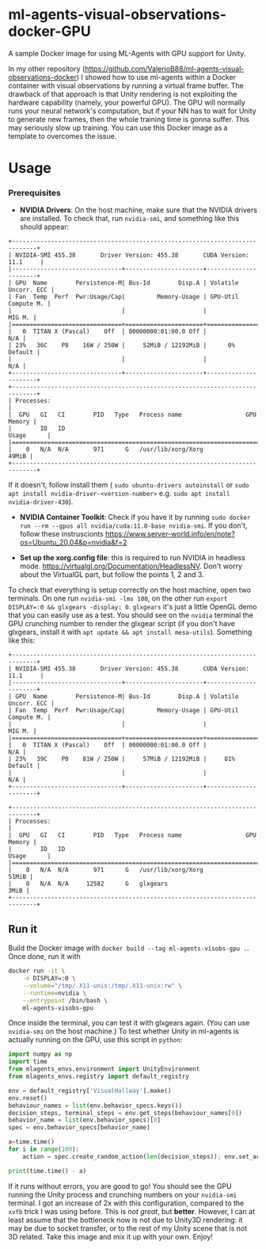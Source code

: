 # ml-agents-visual-observations-docker-GPU
A sample Docker image for using ML-Agents with GPU support for Unity. 

In my other repository (https://github.com/ValerioB88/ml-agents-visual-observations-docker) I showed how to use ml-agents within a Docker container with visual observations by running a virtual frame buffer. The drawback of that approach is that Unity rendering is not exploiting the hardware capability (namely, your powerful GPU). The GPU will normally runs your neural network's computation, but if your NN has to wait for Unity to generate new frames, then the whole training time is gonna suffer. 
This may seriously slow up training. You can use this Docker image as a template to overcomes the issue. 

# Usage
### Prerequisites
* **NVIDIA Drivers**: On the host machine, make sure that the NVIDIA drivers are installed. To check that, run `nvidia-smi`, and something like this should appear: 
```
+-----------------------------------------------------------------------------+
| NVIDIA-SMI 455.38       Driver Version: 455.38       CUDA Version: 11.1     |
|-------------------------------+----------------------+----------------------+
| GPU  Name        Persistence-M| Bus-Id        Disp.A | Volatile Uncorr. ECC |
| Fan  Temp  Perf  Pwr:Usage/Cap|         Memory-Usage | GPU-Util  Compute M. |
|                               |                      |               MIG M. |
|===============================+======================+======================|
|   0  TITAN X (Pascal)    Off  | 00000000:01:00.0 Off |                  N/A |
| 23%   36C    P8    16W / 250W |     52MiB / 12192MiB |      0%      Default |
|                               |                      |                  N/A |
+-------------------------------+----------------------+----------------------+
+-----------------------------------------------------------------------------+
| Processes:                                                                  |
|  GPU   GI   CI        PID   Type   Process name                  GPU Memory |
|        ID   ID                                                   Usage      |
|=============================================================================|
|    0   N/A  N/A       971      G   /usr/lib/xorg/Xorg                 49MiB |
+-----------------------------------------------------------------------------+
```
If it doesn't, follow install them ( `sudo ubuntu-drivers autoinstall` or `sudo apt install nvidia-driver-<version-number>` e.g. `sudo apt install nvidia-driver-430`).

* **NVIDIA Container Toolkit**: Check if you have it by running `sudo docker run --rm --gpus all nvidia/cuda:11.0-base nvidia-smi`. If you don't, follow these instruscionts  https://www.server-world.info/en/note?os=Ubuntu_20.04&p=nvidia&f=2

* **Set up the xorg.config file**: this is required to run NVIDIA in headless mode. https://virtualgl.org/Documentation/HeadlessNV. Don't worry about the VirtualGL part, but follow the points 1, 2 and 3.

To check that everything is setup correctly on the host machine, open two terminals. On one run `nvidia-smi -lms 100`, on the other run `export DISPLAY=:0 && glxgears -display: 0`. `glxgears` it's just a little OpenGL demo that you can easily use as a test. You should see on the `nvidia` terminal the GPU crunching number to render the glxgear script (if you don't have glxgears, install it with `apt update && apt install mesa-utils`). Something like this:
```
+-----------------------------------------------------------------------------+
| NVIDIA-SMI 455.38       Driver Version: 455.38       CUDA Version: 11.1     |
|-------------------------------+----------------------+----------------------+
| GPU  Name        Persistence-M| Bus-Id        Disp.A | Volatile Uncorr. ECC |
| Fan  Temp  Perf  Pwr:Usage/Cap|         Memory-Usage | GPU-Util  Compute M. |
|                               |                      |               MIG M. |
|===============================+======================+======================|
|   0  TITAN X (Pascal)    Off  | 00000000:01:00.0 Off |                  N/A |
| 23%   39C    P0    81W / 250W |     57MiB / 12192MiB |     81%      Default |
|                               |                      |                  N/A |
+-------------------------------+----------------------+----------------------+

+-----------------------------------------------------------------------------+
| Processes:                                                                  |
|  GPU   GI   CI        PID   Type   Process name                  GPU Memory |
|        ID   ID                                                   Usage      |
|=============================================================================|
|    0   N/A  N/A       971      G   /usr/lib/xorg/Xorg                 51MiB |
|    0   N/A  N/A     12582      G   glxgears                            3MiB |
+-----------------------------------------------------------------------------+
```
## Run it 
Build the Docker image with `docker build --tag ml-agents-visobs-gpu .`. Once done, run it with
```bash
docker run -it \
    -e DISPLAY=:0 \
    --volume="/tmp/.X11-unix:/tmp/.X11-unix:rw" \
    --runtime=nvidia \
    --entrypoint /bin/bash \
    ml-agents-visobs-gpu
```
Once inside the terminal, you can test it with glxgears again. (You can use `nvidia-smi` on the host machine.)
To test whether Unity in ml-agents is actually running on the GPU, use this script in `python`:
```python
import numpy as np
import time
from mlagents_envs.environment import UnityEnvironment
from mlagents_envs.registry import default_registry

env = default_registry['VisualHallway'].make()
env.reset()
behaviour_names = list(env.behavior_specs.keys())
decision_steps, terminal_steps = env.get_steps(behaviour_names[0])
behavior_name = list(env.behavior_specs)[0] 
spec = env.behavior_specs[behavior_name]

a=time.time()
for i in range(100):
	action = spec.create_random_action(len(decision_steps)); env.set_actions(behavior_name, action);env.step();

print(time.time() - a)
```

If it runs without errors, you are good to go! You should see the GPU running the Unity process and crunching numbers on your `nvidia-smi` terminal. I got an increase of 2x with this configuration, compared to the `xvfb` trick I was using before. This is _not great_, but **better**. However, I can at least assume that the bottleneck now is not due to Unity3D rendering: it may be due to socket transfer, or to the rest of my Unity scene that is not 3D related. 
Take this image and mix it up with your own. Enjoy!

